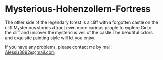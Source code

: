 # Mysterious-Hohenzollern-Fortress

The other side of the legendary forest is a cliff with a forgotten castle on the cliff.Mysterious stories attract even more curious people to explore.Go to the cliff and uncover the mysterious veil of the castle.The beautiful colors and exquisite painting style will let you enjoy.

If you have any problems, please contact me by mail: Alessia3892@gmail.com
